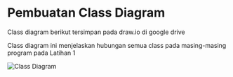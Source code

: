 # Pembuatan Class Diagram
Class diagram berikut tersimpan pada draw.io di google drive

Class diagram ini menjelaskan hubungan semua class pada masing-masing program pada Latihan 1

![Class Diagram](https://drive.google.com/open?id=1-MBa5PSHVmmWPKn3dFFC1KTJNCg9EhaL)
